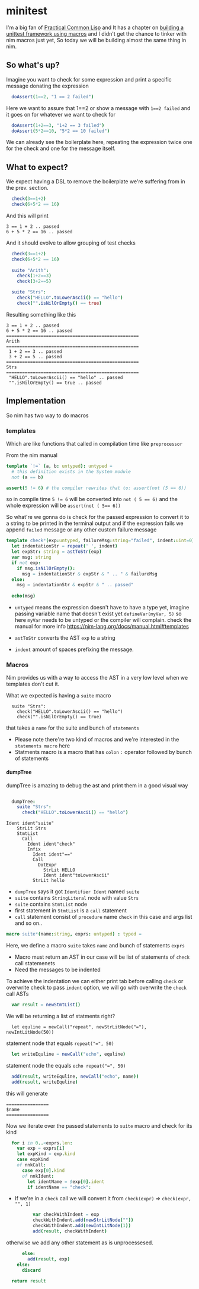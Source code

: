 # minitest 

I'm a big fan of [Practical Common Lisp](http://www.gigamonkeys.com/book/) and It has a chapter on [building a unittest framework using macros](http://www.gigamonkeys.com/book/practical-building-a-unit-test-framework.html) and I didn't get the chance to tinker with nim macros just yet, So today we will be building almost the same thing in nim.


## So what's up?

Imagine you want to check for some expression and print a specific message donating the expression
```nim
  doAssert(1==2, "1 == 2 failed")
```
Here we want to assure that 1==2 or show a message with `1==2 failed` and it goes on for whatever we want to check for

```nim
  doAssert(1+2==3, "1+2 == 3 failed")
  doAssert(5*2==10, "5*2 == 10 failed")

```
We can already see the boilerplate here, repeating the expression twice one for the check and one for the message itself.


## What to expect?
We expect having a DSL to remove the boilerplate we're suffering from in the prev. section.

```nim
  check(3==1+2)
  check(6+5*2 == 16)
```
And this will print
```
3 == 1 + 2 .. passed
6 + 5 * 2 == 16 .. passed
```

And it should evolve to allow grouping of test checks

```nim
  check(3==1+2)
  check(6+5*2 == 16)
  
  suite "Arith":
    check(1+2==3)
    check(3+2==5)

  suite "Strs":
    check("HELLO".toLowerAscii() == "hello")
    check("".isNilOrEmpty() == true)

```

Resulting something like this
```
3 == 1 + 2 .. passed
6 + 5 * 2 == 16 .. passed
==================================================
Arith
==================================================
 1 + 2 == 3 .. passed
 3 + 2 == 5 .. passed
==================================================
Strs
==================================================
 "HELLO".toLowerAscii() == "hello" .. passed
 "".isNilOrEmpty() == true .. passed

```

## Implementation


So nim has two way to do macros

###  templates 

Which are like functions that called in compilation time like `preprocessor`

From the nim manual
```nim
template `!=` (a, b: untyped): untyped =
  # this definition exists in the System module
  not (a == b)

assert(5 != 6) # the compiler rewrites that to: assert(not (5 == 6))
```
so in compile time `5 != 6` will be converted into `not ( 5 == 6)` and the whole expression will be `assert(not ( 5== 6))`


So what're we gonna do is check for the passed expression to convert it to a string to be printed in the terminal output and if the expression fails we append `failed` message or any other custom failure message

```nim
template check*(exp:untyped, failureMsg:string="failed", indent:uint=0): void =
  let indentationStr = repeat(' ', indent) 
  let expStr: string = astToStr(exp)
  var msg: string
  if not exp:
    if msg.isNilOrEmpty():
      msg = indentationStr & expStr & " .. " & failureMsg
  else:
    msg = indentationStr & expStr & " .. passed"
      
  echo(msg)
```

- `untyped` means the expression doesn't have to have a type yet, imagine passing variable name that doesn't exist yet `defineVar(myVar, 5)` so here `myVar` needs to be untyped or the compiler will complain. check the manual for more info https://nim-lang.org/docs/manual.html#templates

- `astToStr` converts the AST `exp` to a string
- `indent` amount of spaces prefixing the message.

### Macros
Nim provides us with a way to access the AST in a very low level when we templates don't cut it.

What we expected is having a `suite` macro
```
  suite "Strs":
    check("HELLO".toLowerAscii() == "hello")
    check("".isNilOrEmpty() == true)
```
that takes a `name` for the suite and bunch of `statements` 
- Please note there're two kind of macros and we're interested in the `statements macro` here
- Statments macro is a macro that has `colon` `:` operator followed by bunch of statements


#### dumpTree
dumpTree is amazing to debug the ast and print them in a good visual way

```nim

  dumpTree:
    suite "Strs":
      check("HELLO".toLowerAscii() == "hello")

```

```
Ident ident"suite"
    StrLit Strs
    StmtList
      Call
        Ident ident"check"
        Infix
          Ident ident"=="
          Call
            DotExpr
              StrLit HELLO
              Ident ident"toLowerAscii"
          StrLit hello

```

- `dumpTree` says it got `Identifier Ident` named `suite`
- `suite` contains `StringLiteral` node with value `Strs` 
- `suite` contains `StmtList` node
- first statement in `StmtList` is a `call` statement 
- `call` statement consist of `procedure` name `check` in this case and args list and so on..


```nim
macro suite*(name:string, exprs: untyped) : typed = 
```
Here, we define a macro `suite` takes `name` and bunch of statements `exprs`
- Macro must return an AST in our case will be list of statements of `check` call statemenets
- Need the messages to be indented

To achieve the indentation we can either print tab before calling `check` or overwrite check to pass `indent` option, we will go with overwrite the `check` call ASTs 

```nim
  var result = newStmtList()
```
We will be returning a list of statments right?

```
  let equline = newCall("repeat", newStrLitNode("="), newIntLitNode(50))
```
statement node that equals `repeat("=", 50)`

```nim
  let writeEquline = newCall("echo", equline)
```
statement node the equals `echo repeat("=", 50)`

```nim
  add(result, writeEquline, newCall("echo", name))
  add(result, writeEquline)
```
this will generate
```
================
$name
================
```

Now we iterate over the passed statements to `suite` macro and check for its kind
```nim
  for i in 0..<exprs.len:
    var exp = exprs[i]
    let expKind = exp.kind
    case expKind
    of nnkCall:
      case exp[0].kind
      of nnkIdent:
        let identName = $exp[0].ident
        if identName == "check":
```

- If we're in a `check` call we will convert it from `check(expr)` => `check(expr, "", 1)` 


```nim
          var checkWithIndent = exp
          checkWithIndent.add(newStrLitNode(""))
          checkWithIndent.add(newIntLitNode(1))
          add(result, checkWithIndent)
```

otherwise we add any other statement as is unprocessesed.

```nim
      else:
        add(result, exp) 
    else:
      discard
        
  return result
```
